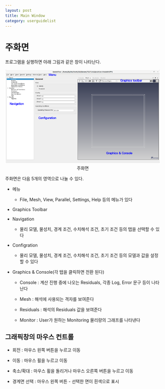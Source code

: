 ```yaml
---
layout: post
title: Main Window
category: userguidelist
---
```


# 주화면

프로그램을 실행하면 아래 그림과 같은 창이 나타난다.

<p align='center'>
    <img src="https://github.com/nextfoam/baram-pages/raw/main/screenshots/pic/maingui.png"><br> 주화면
</p>

주화면은 다음 5개의 영역으로 나눌 수 있다.

* 메뉴
  + File, Mesh, View, Parallel, Settings, Help 등의 메뉴가 있다
  
* Graphics Toolbar

* Navigation
  + 물리 모델, 물성치, 경계 조건, 수치해석 조건, 초기 조건 등의 탭을 선택할 수 있다

* Configration
  + 물리 모델, 물성치, 경계 조건, 수치해석 조건, 초기 조건 등의 모델과 값을 설정할 수 있다

* Graphics \& Console(각 탭을 클릭하면 전환 된다)
  + Console : 계산 진행 중에 나오는 Residuals, 각종 Log, Error 문구 등이 나타난다
  
  + Mesh : 해석에 사용되는 격자를 보여준다
  
  + Residuals : 해석의 Residuals 값을 보여준다
  
  + Monitor : User가 원하는 Monitoring 물리량의 그래프를 나타낸다
  

## 그래픽창의 마우스 컨트롤

* 회전 : 마우스 왼쪽 버튼을 누르고 이동

* 이동 : 마우스 휠을 누르고 이동

* 축소/확대 : 마우스 휠을 돌리거나 마우스 오른쪽 버튼을 누르고 이동 

* 경계면 선택 : 마우스 왼쪽 버튼 - 선택한 면이 흰색으로 표시


